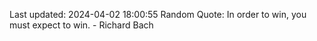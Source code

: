 Last updated: 2024-04-02 18:00:55
Random Quote: In order to win, you must expect to win. - Richard Bach